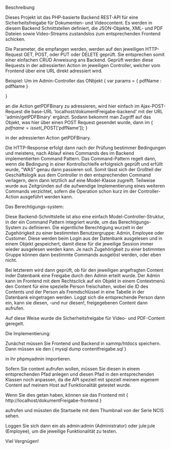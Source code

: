 Beschreibung

Dieses Projekt ist das PHP-basierte Backend REST-API für eine Sicherheitsfreigabe für Dokumenten- und Videocontent. Es werden in diesem Backend Schnittstellen definiert, die JSON-Objekte, XML- und PDF Dateien sowie Video-Streams zustandslos zum entsprechenden Frontend schicken.

Die Parameter, die empfangen werden, werden  auf den jeweiligen HTTP-Request
GET, POST, oder PUT oder DELETE geprüft. Sie entsprechen somit einer einfachen CRUD Anweisung ans Backend. Geprüft werden diese Requests in der adressierten Action im jeweiligen Controller, welcher vom Frontend über eine URL direkt adressiert wird.

Beispiel: Um im Admin-Controller das ONbjekt
{
    var params = {
        pdfName : pdfName
    }

}

an die Action getPDFBinary zu adressieren, wird hier einfach im Ajax-POST-Request die base-URL 'localhost/dokumentFreigabe-backend' mit der URL 'admin/getPDFBinary' ergänzt. Sodann bekommt man Zugriff auf das Objekt, was hier über einen POST Request gesendet wurde, dann im 
{
    $pdfname = isset($_POST['pdfName']);
}


in der adressierten Action getPDFBinary.

Die HTTP-Response erfolgt dann nach der Prüfung bestimmer Bedingungen und meistens, nach Ablauf eines Commands des im Backend implementierten Command Pattern. Das Command-Pattern regelt dann, wenn die Bedingung in einer Kontrollschleife erfolgreich geprüft und erfüllt wurde, "WAS" genau dann passieren soll. Somit lässt sich der Großteil der Geschäftslogik aus dem Controller in den entsprechenden Command verlagern, dern dann letztlich auf eine Model-Klasse zugreift.
Teilweise wurde aus Zeitgründen auf die aufwendige Implementierung eines weiteren Commands verzichtet, sofern die Operation schon kurz im der Controller-Action ausgeführt werden kann.

Das Berechtigungs-system:

Diese Backend-Schnittstelle ist also eine einfach Model-Controller-Struktur, in der ein Command Pattern integriert wurde, um das Berechtigungs-System zu definieren. Die eigentliche Berechtigung wurzelt in der Zugehörigkeit zu einer bestimmten Benutzergruppe: Admin, Employee oder Customer. Diese werden beim Login aus der Datenbank ausgelesen und in einem Objekt gespeichert, damit diese für die jeweilige Session immer wieder ausgelesen werden kann. Je nach Zugehörigkeit zu einer bstimmten Gruppe können dann bestimmte Commands ausgelöst werden, oder eben nicht. 

Bei letzterem wird dann geprüft, ob für den jeweiligen angefragten Content inder Datenbank eine Freigabe durch den Admin erteilt wurde. Der Admin kann im Frontend mit dem Rechtsclick auf ein Objekt in einem Contextmenü den Content für eine spezielle Person freischalten, wobei die ID des Contents und der Person als Fremdschlüssel in eine Tabelle in der Datenbank eingetragen werden. Loggt sich die entsprechende Person dann ein, kann sie diesen, -und nur diesen!, freigegebenen Content dann aufrufen.

Auf diese Weise wurde die Sicherheitsfreigabe für Video- und PDF-Content geregelt.

Die Implementierung:

Zunächst müssen Sie Frontend und Backend in xammp/htdocs speichern. 
Dann müssen sie den 
{
    mysql dump contentfreigabe.sql 
}
 
 in ihr phpmyadmin importieren.

Sofern Sie content aufrufen wollen, müssen Sie diesen in einem entsprechenden Pfad anlegen und diesen Pfad in den entsprechenden Klassen noch anpassen, da die API speziell mit speziell meinem eigenem Content auf meinem Host auf Funktionalität getestet wurde.

Wenn Sie dies getan haben, können sie das Frontend mit 
{
    http://localhost/dokumentFreigabe-frontend 
}


aufrufen und müssten die Startseite mit dem Thumbnail von der Serie NCIS sehen.

Loggen Sie sich dann ein als admin:admin (Administrator) oder jule:jule (Employee), um die jeweilige Funktionalität zu testen.

Viel Vergnügen!
